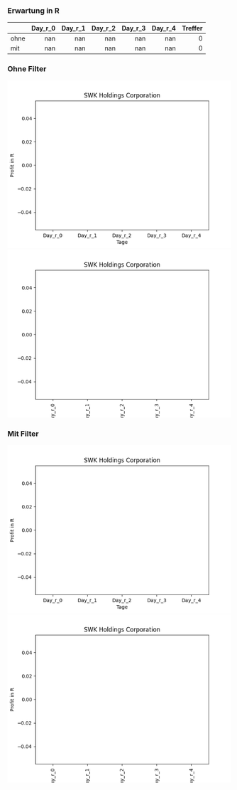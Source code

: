 ### Erwartung in R
|      |   Day_r_0 |   Day_r_1 |   Day_r_2 |   Day_r_3 |   Day_r_4 |   Treffer |
|:-----|----------:|----------:|----------:|----------:|----------:|----------:|
| ohne |       nan |       nan |       nan |       nan |       nan |         0 |
| mit  |       nan |       nan |       nan |       nan |       nan |         0 |

### Ohne Filter
![image info](./data/SWKH_box_all.png)
![image info](./data/SWKH_median_all.png)

### Mit Filter
![image info](./data/SWKH_box_filtered.png)
![image info](./data/SWKH_median_filtered.png)